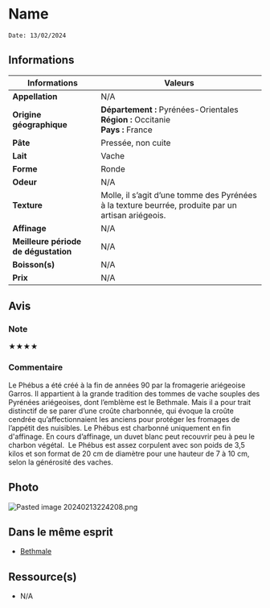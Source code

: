 # Name
```
Date: 13/02/2024
```
## Informations

| Informations | Valeurs |
| ---- | ---- |
| **Appellation** | N/A |
| **Origine géographique** | **Département :** Pyrénées-Orientales<br>**Région :** Occitanie<br>**Pays :** France   |
| **Pâte** | Pressée, non cuite |
| **Lait** | Vache |
| **Forme** | Ronde |
| **Odeur** | N/A |
| **Texture** | Molle, il s’agit d’une tomme des Pyrénées à la texture beurrée, produite par un artisan ariégeois. |
| **Affinage** | N/A |
| **Meilleure période de dégustation** | N/A |
| **Boisson(s)** | N/A |
| **Prix** | N/A |

## Avis
### Note
★★★★
### Commentaire
Le Phébus a été créé à la fin de années 90 par la fromagerie 
ariégeoise Garros. Il appartient à la grande tradition des tommes de 
vache souples des Pyrénées ariégeoises, dont l’emblème est le Bethmale.
Mais il a pour trait distinctif de se parer d’une croûte charbonnée, 
qui évoque la croûte cendrée qu’affectionnaient les anciens pour 
protéger les fromages de l’appétit des nuisibles. Le Phébus est 
charbonné uniquement en fin d'affinage. En cours d’affinage, un duvet 
blanc peut recouvrir peu à peu le charbon végétal.  Le Phébus est assez corpulent avec son poids de 3,5 kilos et son format de 20 cm de diamètre pour une hauteur de 7 à 10 cm, selon la générosité des vaches.

## Photo
![Pasted image 20240213224208.png](./M%C3%A9dias/Pasted%20image%2020240213224208.png)

## Dans le même esprit
* [Bethmale](./Bethmale.md)

## Ressource(s)
* N/A